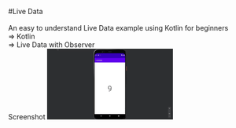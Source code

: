 #Live Data<br><br>
An easy to understand Live Data example using Kotlin for beginners
<br>
=> Kotlin<br>
=> Live Data with Observer<br>
Screenshot
<img src="screenshots/1.gif"/>